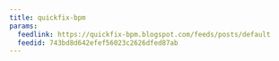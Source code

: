 ```yaml
---
title: quickfix-bpm
params:
  feedlink: https://quickfix-bpm.blogspot.com/feeds/posts/default
  feedid: 743bd8d642efef56023c2626dfed87ab
---
```

